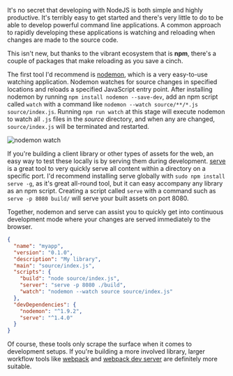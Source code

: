 <!--
author:perry.mitchell
date:2016-06-04
title:NodeJS watch and serve
subtitle:Developing NodeJS apps by watching and serving source
headerImg:watch.jpg
-->
It's no secret that developing with NodeJS is both simple and highly productive. It's terribly easy to get started and there's very little to do to be able to develop powerful command line applications. A common approach to rapidly developing these applications is watching and reloading when changes are made to the source code.

This isn't new, but thanks to the vibrant ecosystem that is **npm**, there's a couple of packages that make reloading as you save a cinch.

The first tool I'd recommend is [nodemon](https://www.npmjs.com/package/nodemon), which is a very easy-to-use watching application. Nodemon watches for source changes in specified locations and reloads a specified JavaScript entry point. After installing nodemon by running `npm install nodemon --save-dev`, add an npm script called `watch` with a command like `nodemon --watch source/**/*.js source/index.js`. Running `npm run watch` at this stage will execute nodemon to watch all `.js` files in the _source_ directory, and when any are changed, `source/index.js` will be terminated and restarted.

![nodemon watch](changesupdate.png)

If you're building a client library or other types of assets for the web, an easy way to test these locally is by serving them during development. [serve](https://www.npmjs.com/package/serve) is a great tool to very quickly serve all content within a directory on a specific port. I'd recommend installing serve globally with `sudo npm install serve -g`, as it's great all-round tool, but it can easy accompany any library as an npm script. Creating a script called `serve` with a command such as `serve -p 8080 build/` will serve your built assets on port 8080.

Together, nodemon and serve can assist you to quickly get into continuous development mode where your changes are served immediately to the browser.

```json
{
  "name": "myapp",
  "version": "0.1.0",
  "description": "My library",
  "main": "source/index.js",
  "scripts": {
    "build": "node source/index.js",
    "server": "serve -p 8080 ./build",
    "watch": "nodemon --watch source source/index.js"
  },
  "devDependencies": {
    "nodemon": "^1.9.2",
    "serve": "^1.4.0"
  }
}
```

Of course, these tools only scrape the surface when it comes to development setups. If you're building a more involved library, larger workflow tools like [webpack](https://www.npmjs.com/package/webpack) and [webpack dev server](https://www.npmjs.com/package/webpack-dev-server) are definitely more suitable.
